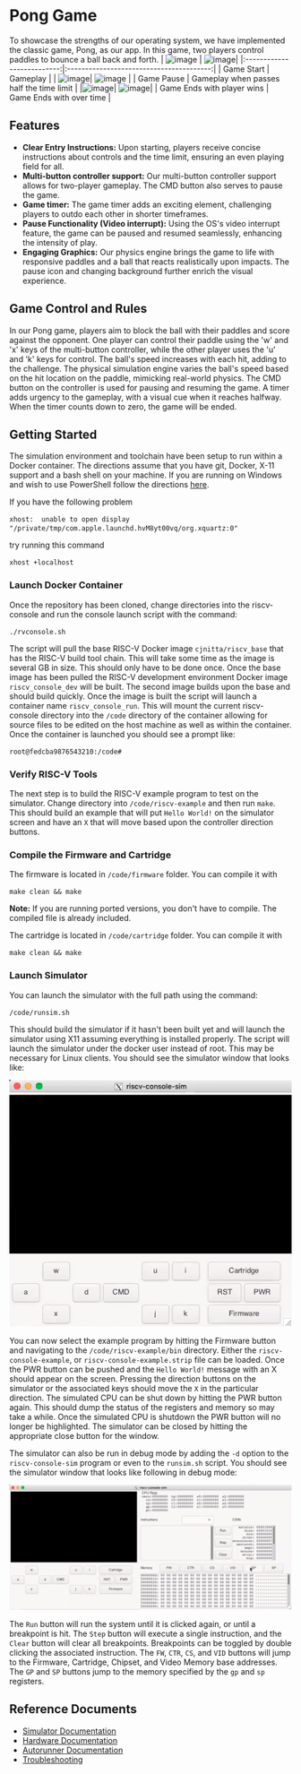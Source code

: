 # Pong Game

To showcase the strengths of our operating system, we have implemented the classic game, Pong, as our app. In this game, two players control paddles to bounce a ball back and forth. 
| <img width="224" alt="image" src="https://github.com/tobyyu007/riscv-console/assets/39978173/bd26da31-73f8-4a91-bf78-f219f29b28f0"> | <img width="224" alt="image" src="https://github.com/tobyyu007/riscv-console/assets/39978173/0a1ce002-024a-4fab-9c0a-d0b3b20ab08a">|
|:--------------------------:|:----------------------------------------:|
| Game Start                 | Gameplay                                 |
| <img width="224" alt="image" src="https://github.com/tobyyu007/riscv-console/assets/39978173/8924c844-1877-45c5-9a3c-63e4a359abbc">| <img width="224" alt="image" src="https://github.com/tobyyu007/riscv-console/assets/39978173/a6bbb97f-09de-4b58-bdbc-7c60cbeba6bf"> |
| Game Pause                 | Gameplay when passes half the time limit |
|<img width="224" alt="image" src="https://github.com/tobyyu007/riscv-console/assets/39978173/4498997d-5f28-4b83-ab21-7f265eacff28">| <img width="224" alt="image" src="https://github.com/tobyyu007/riscv-console/assets/39978173/8db85f54-fcf7-4bdb-a8a0-87fcfad9a053">|
| Game Ends with player wins | Game Ends with over time                 |

## Features
- **Clear Entry Instructions:** Upon starting, players receive concise instructions about controls and the time limit, ensuring an even playing field for all.
- **Multi-button controller support:** Our multi-button controller support allows for two-player gameplay. The CMD button also serves to pause the game.
- **Game timer:** The game timer adds an exciting element, challenging players to outdo each other in shorter timeframes.
- **Pause Functionality (Video interrupt):** Using the OS's video interrupt feature, the game can be paused and resumed seamlessly, enhancing the intensity of play.
- **Engaging Graphics:** Our physics engine brings the game to life with responsive paddles and a ball that reacts realistically upon impacts. The pause icon and changing background further enrich the visual experience.

## Game Control and Rules
In our Pong game, players aim to block the ball with their paddles and score against the opponent. One player can control their paddle using the 'w' and 'x' keys of the multi-button controller, while the other player uses the 'u' and 'k' keys for control. The ball's speed increases with each hit, adding to the challenge. The physical simulation engine varies the ball's speed based on the hit location on the paddle, mimicking real-world physics. The CMD button on the controller is used for pausing and resuming the game. A timer adds urgency to the gameplay, with a visual cue when it reaches halfway. When the timer counts down to zero, the game will be ended.

## Getting Started
The simulation environment and toolchain have been setup to run within a Docker container. The directions assume that you have git, Docker, X-11 support and a bash shell on your machine. If you are running on Windows and wish to use PowerShell follow the directions [here](docs/powershell.md). 

If you have the following problem
```
xhost:  unable to open display "/private/tmp/com.apple.launchd.hvM8yt00vq/org.xquartz:0"
```
try running this command
```
xhost +localhost
```

### Launch Docker Container
Once the repository has been cloned, change directories into the riscv-console and run the console launch script with the command:
```
./rvconsole.sh
```
The script will pull the base RISC-V Docker image `cjnitta/riscv_base` that has the RISC-V build tool chain. This will take some time as the image is several GB in size. This should only have to be done once. Once the base image has been pulled the RISC-V development environment Docker image `riscv_console_dev` will be built. The second image builds upon the base and should build quickly. Once the image is built the script will launch a container name `riscv_console_run`. This will mount the current riscv-console directory into the `/code` directory of the container allowing for source files to be edited on the host machine as well as within the container. Once the container is launched you should see a prompt like:
```
root@fedcba9876543210:/code#
```

### Verify RISC-V Tools
The next step is to build the RISC-V example program to test on the simulator. Change directory into `/code/riscv-example` and then run `make`. This should build an example that will put `Hello World!` on the simulator screen and have an `X` that will move based upon the controller direction buttons. 

### Compile the Firmware and Cartridge
The firmware is located in `/code/firmware` folder. You can compile it with
```
make clean && make
```

**Note:** If you are running ported versions, you don't have to compile. The compiled file is already included. 

The cartridge is located in `/code/cartridge` folder. You can compile it with
```
make clean && make
```

### Launch Simulator
You can launch the simulator with the full path using the command:
```
/code/runsim.sh
```
This should build the simulator if it hasn't been built yet and will launch the simulator using X11 assuming everything is installed properly. The script will launch the simulator under the docker user instead of root. This may be necessary for Linux clients. You should see the simulator window that looks like: 

![](docs/img/console-screenshot.png)

You can now select the example program by hitting the Firmware button and navigating to the `/code/riscv-example/bin` directory. Either the `riscv-console-example`, or `riscv-console-example.strip` file can be loaded. Once the PWR button can be pushed and the `Hello World!` message with an X should appear on the screen. Pressing the direction buttons on the simulator or the associated keys should move the `X` in the particular direction. The simulated CPU can be shut down by hitting the PWR button again. This should dump the status of the registers and memory so may take a while. Once the simulated CPU is shutdown the PWR button will no longer be highlighted. The simulator can be closed by hitting the appropriate close button for the window.

The simulator can also be run in debug mode by adding the `-d` option to the `riscv-console-sim` program or even to the `runsim.sh` script. You should see the simulator window that looks like following in debug mode: 

![](docs/img/console-screenshot-debug.png)

The `Run` button will run the system until it is clicked again, or until a breakpoint is hit. The `Step` button will execute a single instruction, and the `Clear` button will clear all breakpoints. Breakpoints can be toggled by double clicking the associated instruction. The `FW`, `CTR`, `CS`, and `VID` buttons will jump to the Firmware, Cartridge, Chipset, and Video Memory base addresses. The `GP` and `SP` buttons jump to the memory specified by the `gp` and `sp` registers.

## Reference Documents

* [Simulator Documentation](docs/simulator.md)
* [Hardware Documentation](docs/hardware.md)
* [Autorunner Documentation](docs/autorunner.md)
* [Troubleshooting](docs/troubleshooting.md)
